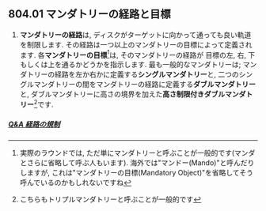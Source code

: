## 804.01 マンダトリーの経路と目標

1. **マンダトリーの経路**は,
ディスクがターゲットに向かって通っても良い軌道を制限します.
その経路は一つ以上のマンダトリーの目標によって定義されます.
各**マンダトリーの目標**[^1]は,
そのマンダトリーの経路が
目標の左, 右, 下もしくは上を通るかどうかを指示します.
最も一般的なマンダトリーは;
マンダトリーの経路を左か右かに定義する**シングルマンダトリー**と,
二つのシングルマンダトリーの間をマンダトリーの経路に定義する**ダブルマンダトリー**と,
ダブルマンダトリーに高さの境界を加えた**高さ制限付きダブルマンダトリー**[^2]です.

##### [Q&A 経路の規制](qa-man)


[^1]: 実際のラウンドでは,
ただ単にマンダトリーと呼ぶことが一般的です(マンダとさらに省略して呼ぶ人もいます).
海外では"マンドー(Mando)"と呼んだりしますが,
これは"マンダトリーの目標(Mandatory Object)"を省略してそう呼んでいるのかもしれないですね

[^2]: こちらもトリプルマンダトリーと呼ぶことが一般的です
